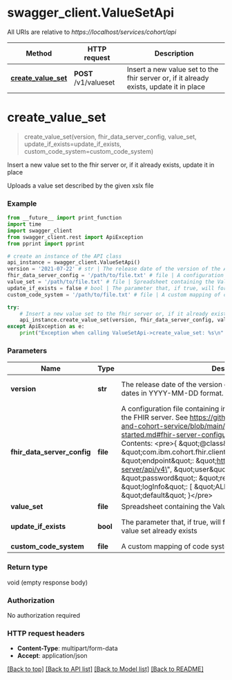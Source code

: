 # swagger_client.ValueSetApi

All URIs are relative to *https://localhost/services/cohort/api*

Method | HTTP request | Description
------------- | ------------- | -------------
[**create_value_set**](ValueSetApi.md#create_value_set) | **POST** /v1/valueset | Insert a new value set to the fhir server or, if it already exists, update it in place


# **create_value_set**
> create_value_set(version, fhir_data_server_config, value_set, update_if_exists=update_if_exists, custom_code_system=custom_code_system)

Insert a new value set to the fhir server or, if it already exists, update it in place

Uploads a value set described by the given xslx file

### Example
```python
from __future__ import print_function
import time
import swagger_client
from swagger_client.rest import ApiException
from pprint import pprint

# create an instance of the API class
api_instance = swagger_client.ValueSetApi()
version = '2021-07-22' # str | The release date of the version of the API you want to use. Specify dates in YYYY-MM-DD format. (default to 2021-07-22)
fhir_data_server_config = '/path/to/file.txt' # file | A configuration file containing information needed to connect to the FHIR server. See https://github.com/Alvearie/quality-measure-and-cohort-service/blob/main/docs/user-guide/getting-started.md#fhir-server-configuration for more details.  Example Contents:   <pre>{     \"@class\": \"com.ibm.cohort.fhir.client.config.IBMFhirServerConfig\",     \"endpoint\": \"https://fhir-internal.dev:9443/fhir-server/api/v4\",     \"user\": \"fhiruser\",     \"password\": \"replaceWithfhiruserPassword\",     \"logInfo\": [         \"ALL\"     ],     \"tenantId\": \"default\" }</pre>
value_set = '/path/to/file.txt' # file | Spreadsheet containing the Value Set definition.
update_if_exists = false # bool | The parameter that, if true, will force updates of value sets if the value set already exists (optional) (default to false)
custom_code_system = '/path/to/file.txt' # file | A custom mapping of code systems to urls (optional)

try:
    # Insert a new value set to the fhir server or, if it already exists, update it in place
    api_instance.create_value_set(version, fhir_data_server_config, value_set, update_if_exists=update_if_exists, custom_code_system=custom_code_system)
except ApiException as e:
    print("Exception when calling ValueSetApi->create_value_set: %s\n" % e)
```

### Parameters

Name | Type | Description  | Notes
------------- | ------------- | ------------- | -------------
 **version** | **str**| The release date of the version of the API you want to use. Specify dates in YYYY-MM-DD format. | [default to 2021-07-22]
 **fhir_data_server_config** | **file**| A configuration file containing information needed to connect to the FHIR server. See https://github.com/Alvearie/quality-measure-and-cohort-service/blob/main/docs/user-guide/getting-started.md#fhir-server-configuration for more details.  Example Contents:   &lt;pre&gt;{     \&quot;@class\&quot;: \&quot;com.ibm.cohort.fhir.client.config.IBMFhirServerConfig\&quot;,     \&quot;endpoint\&quot;: \&quot;https://fhir-internal.dev:9443/fhir-server/api/v4\&quot;,     \&quot;user\&quot;: \&quot;fhiruser\&quot;,     \&quot;password\&quot;: \&quot;replaceWithfhiruserPassword\&quot;,     \&quot;logInfo\&quot;: [         \&quot;ALL\&quot;     ],     \&quot;tenantId\&quot;: \&quot;default\&quot; }&lt;/pre&gt; | 
 **value_set** | **file**| Spreadsheet containing the Value Set definition. | 
 **update_if_exists** | **bool**| The parameter that, if true, will force updates of value sets if the value set already exists | [optional] [default to false]
 **custom_code_system** | **file**| A custom mapping of code systems to urls | [optional] 

### Return type

void (empty response body)

### Authorization

No authorization required

### HTTP request headers

 - **Content-Type**: multipart/form-data
 - **Accept**: application/json

[[Back to top]](#) [[Back to API list]](../README.md#documentation-for-api-endpoints) [[Back to Model list]](../README.md#documentation-for-models) [[Back to README]](../README.md)

